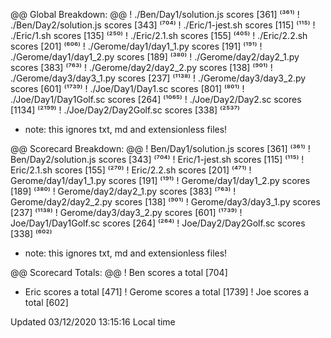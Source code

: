 

@@ Global Breakdown: @@
! ./Ben/Day1/solution.js scores [361] ⁽³⁶¹⁾
! ./Ben/Day2/solution.js scores [343] ⁽⁷⁰⁴⁾
! ./Eric/1-jest.sh scores [115] ⁽¹¹⁵⁾
! ./Eric/1.sh scores [135] ⁽²⁵⁰⁾
! ./Eric/2.1.sh scores [155] ⁽⁴⁰⁵⁾
! ./Eric/2.2.sh scores [201] ⁽⁶⁰⁶⁾
! ./Gerome/day1/day1_1.py scores [191] ⁽¹⁹¹⁾
! ./Gerome/day1/day1_2.py scores [189] ⁽³⁸⁰⁾
! ./Gerome/day2/day2_1.py scores [383] ⁽⁷⁶³⁾
! ./Gerome/day2/day2_2.py scores [138] ⁽⁹⁰¹⁾
! ./Gerome/day3/day3_1.py scores [237] ⁽¹¹³⁸⁾
! ./Gerome/day3/day3_2.py scores [601] ⁽¹⁷³⁹⁾
! ./Joe/Day1/Day1.sc scores [801] ⁽⁸⁰¹⁾
! ./Joe/Day1/Day1Golf.sc scores [264] ⁽¹⁰⁶⁵⁾
! ./Joe/Day2/Day2.sc scores [1134] ⁽²¹⁹⁹⁾
! ./Joe/Day2/Day2Golf.sc scores [338] ⁽²⁵³⁷⁾
+ note: this ignores txt, md and extensionless files!


@@ Scorecard Breakdown: @@
! Ben/Day1/solution.js scores [361] ⁽³⁶¹⁾
! Ben/Day2/solution.js scores [343] ⁽⁷⁰⁴⁾
! Eric/1-jest.sh scores [115] ⁽¹¹⁵⁾
! Eric/2.1.sh scores [155] ⁽²⁷⁰⁾
! Eric/2.2.sh scores [201] ⁽⁴⁷¹⁾
! Gerome/day1/day1_1.py scores [191] ⁽¹⁹¹⁾
! Gerome/day1/day1_2.py scores [189] ⁽³⁸⁰⁾
! Gerome/day2/day2_1.py scores [383] ⁽⁷⁶³⁾
! Gerome/day2/day2_2.py scores [138] ⁽⁹⁰¹⁾
! Gerome/day3/day3_1.py scores [237] ⁽¹¹³⁸⁾
! Gerome/day3/day3_2.py scores [601] ⁽¹⁷³⁹⁾
! Joe/Day1/Day1Golf.sc scores [264] ⁽²⁶⁴⁾
! Joe/Day2/Day2Golf.sc scores [338] ⁽⁶⁰²⁾
+ note: this ignores txt, md and extensionless files!


@@ Scorecard Totals: @@
! Ben scores a total [704]
+ Eric scores a total [471]
! Gerome scores a total [1739]
! Joe scores a total [602]



Updated 03/12/2020 13:15:16 Local time

